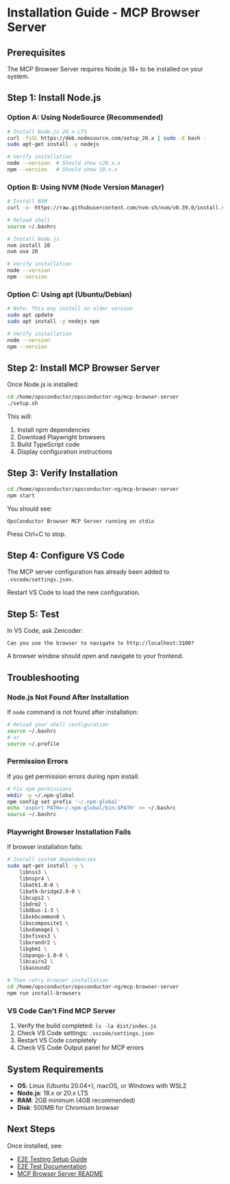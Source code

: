 # Installation Guide - MCP Browser Server

## Prerequisites

The MCP Browser Server requires Node.js 18+ to be installed on your system.

## Step 1: Install Node.js

### Option A: Using NodeSource (Recommended)

```bash
# Install Node.js 20.x LTS
curl -fsSL https://deb.nodesource.com/setup_20.x | sudo -E bash -
sudo apt-get install -y nodejs

# Verify installation
node --version  # Should show v20.x.x
npm --version   # Should show 10.x.x
```

### Option B: Using NVM (Node Version Manager)

```bash
# Install NVM
curl -o- https://raw.githubusercontent.com/nvm-sh/nvm/v0.39.0/install.sh | bash

# Reload shell
source ~/.bashrc

# Install Node.js
nvm install 20
nvm use 20

# Verify installation
node --version
npm --version
```

### Option C: Using apt (Ubuntu/Debian)

```bash
# Note: This may install an older version
sudo apt update
sudo apt install -y nodejs npm

# Verify installation
node --version
npm --version
```

## Step 2: Install MCP Browser Server

Once Node.js is installed:

```bash
cd /home/opsconductor/opsconductor-ng/mcp-browser-server
./setup.sh
```

This will:
1. Install npm dependencies
2. Download Playwright browsers
3. Build TypeScript code
4. Display configuration instructions

## Step 3: Verify Installation

```bash
cd /home/opsconductor/opsconductor-ng/mcp-browser-server
npm start
```

You should see:
```
OpsConductor Browser MCP Server running on stdio
```

Press Ctrl+C to stop.

## Step 4: Configure VS Code

The MCP server configuration has already been added to `.vscode/settings.json`.

Restart VS Code to load the new configuration.

## Step 5: Test

In VS Code, ask Zencoder:
```
Can you use the browser to navigate to http://localhost:3100?
```

A browser window should open and navigate to your frontend.

## Troubleshooting

### Node.js Not Found After Installation

If `node` command is not found after installation:

```bash
# Reload your shell configuration
source ~/.bashrc
# or
source ~/.profile
```

### Permission Errors

If you get permission errors during npm install:

```bash
# Fix npm permissions
mkdir -p ~/.npm-global
npm config set prefix '~/.npm-global'
echo 'export PATH=~/.npm-global/bin:$PATH' >> ~/.bashrc
source ~/.bashrc
```

### Playwright Browser Installation Fails

If browser installation fails:

```bash
# Install system dependencies
sudo apt-get install -y \
    libnss3 \
    libnspr4 \
    libatk1.0-0 \
    libatk-bridge2.0-0 \
    libcups2 \
    libdrm2 \
    libdbus-1-3 \
    libxkbcommon0 \
    libxcomposite1 \
    libxdamage1 \
    libxfixes3 \
    libxrandr2 \
    libgbm1 \
    libpango-1.0-0 \
    libcairo2 \
    libasound2

# Then retry browser installation
cd /home/opsconductor/opsconductor-ng/mcp-browser-server
npm run install-browsers
```

### VS Code Can't Find MCP Server

1. Verify the build completed: `ls -la dist/index.js`
2. Check VS Code settings: `.vscode/settings.json`
3. Restart VS Code completely
4. Check VS Code Output panel for MCP errors

## System Requirements

- **OS**: Linux (Ubuntu 20.04+), macOS, or Windows with WSL2
- **Node.js**: 18.x or 20.x LTS
- **RAM**: 2GB minimum (4GB recommended)
- **Disk**: 500MB for Chromium browser

## Next Steps

Once installed, see:
- [E2E Testing Setup Guide](../E2E_TESTING_SETUP.md)
- [E2E Test Documentation](../tests/e2e/README.md)
- [MCP Browser Server README](./README.md)